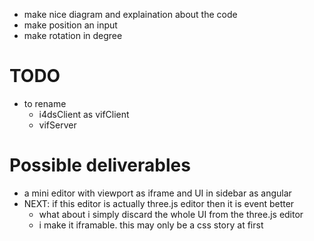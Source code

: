 - make nice diagram and explaination about the code
- make position an input
- make rotation in degree


# TODO
- to rename
  - i4dsClient as vifClient
  - vifServer


# Possible deliverables
- a mini editor with viewport as iframe and UI in sidebar as angular
- NEXT: if this editor is actually three.js editor then it is event better
  - what about i simply discard the whole UI from the three.js editor
  - i make it iframable. this may only be a css story at first

